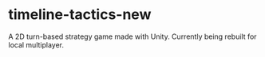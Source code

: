 # timeline-tactics-new
A 2D turn-based strategy game made with Unity. Currently being rebuilt for local multiplayer.

